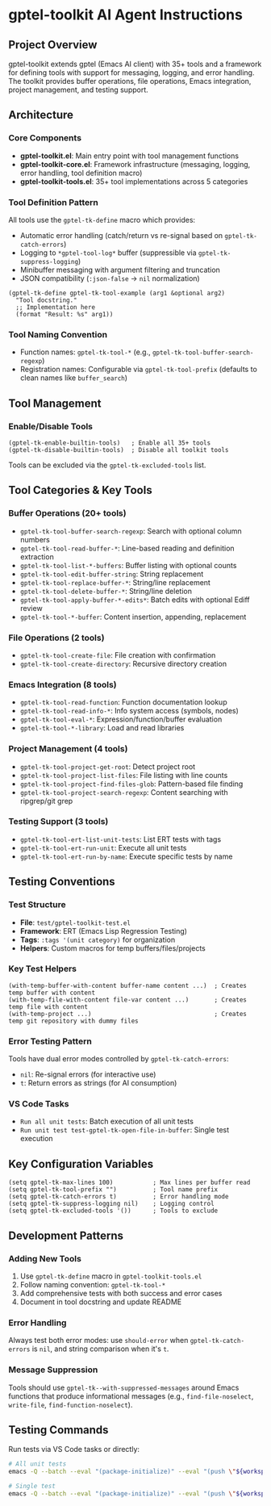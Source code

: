 # gptel-toolkit AI Agent Instructions

## Project Overview

gptel-toolkit extends gptel (Emacs AI client) with 35+ tools and a framework for defining tools with support for messaging, logging, and error handling. The toolkit provides buffer operations, file operations, Emacs integration, project management, and testing support.

## Architecture

### Core Components
- **gptel-toolkit.el**: Main entry point with tool management functions
- **gptel-toolkit-core.el**: Framework infrastructure (messaging, logging, error handling, tool definition macro)
- **gptel-toolkit-tools.el**: 35+ tool implementations across 5 categories

### Tool Definition Pattern
All tools use the `gptel-tk-define` macro which provides:
- Automatic error handling (catch/return vs re-signal based on `gptel-tk-catch-errors`)
- Logging to `*gptel-tool-log*` buffer (suppressible via `gptel-tk-suppress-logging`)
- Minibuffer messaging with argument filtering and truncation
- JSON compatibility (`:json-false` → `nil` normalization)

```elisp
(gptel-tk-define gptel-tk-tool-example (arg1 &optional arg2)
  "Tool docstring."
  ;; Implementation here
  (format "Result: %s" arg1))
```

### Tool Naming Convention
- Function names: `gptel-tk-tool-*` (e.g., `gptel-tk-tool-buffer-search-regexp`)
- Registration names: Configurable via `gptel-tk-tool-prefix` (defaults to clean names like `buffer_search`)

## Tool Management

### Enable/Disable Tools
```elisp
(gptel-tk-enable-builtin-tools)   ; Enable all 35+ tools
(gptel-tk-disable-builtin-tools)  ; Disable all toolkit tools
```

Tools can be excluded via the `gptel-tk-excluded-tools` list.

## Tool Categories & Key Tools

### Buffer Operations (20+ tools)
- `gptel-tk-tool-buffer-search-regexp`: Search with optional column numbers
- `gptel-tk-tool-read-buffer-*`: Line-based reading and definition extraction
- `gptel-tk-tool-list-*-buffers`: Buffer listing with optional counts
- `gptel-tk-tool-edit-buffer-string`: String replacement
- `gptel-tk-tool-replace-buffer-*`: String/line replacement
- `gptel-tk-tool-delete-buffer-*`: String/line deletion
- `gptel-tk-tool-apply-buffer-*-edits*`: Batch edits with optional Ediff review
- `gptel-tk-tool-*-buffer`: Content insertion, appending, replacement

### File Operations (2 tools)
- `gptel-tk-tool-create-file`: File creation with confirmation
- `gptel-tk-tool-create-directory`: Recursive directory creation

### Emacs Integration (8 tools)
- `gptel-tk-tool-read-function`: Function documentation lookup
- `gptel-tk-tool-read-info-*`: Info system access (symbols, nodes)
- `gptel-tk-tool-eval-*`: Expression/function/buffer evaluation
- `gptel-tk-tool-*-library`: Load and read libraries

### Project Management (4 tools)
- `gptel-tk-tool-project-get-root`: Detect project root
- `gptel-tk-tool-project-list-files`: File listing with line counts
- `gptel-tk-tool-project-find-files-glob`: Pattern-based file finding
- `gptel-tk-tool-project-search-regexp`: Content searching with ripgrep/git grep

### Testing Support (3 tools)
- `gptel-tk-tool-ert-list-unit-tests`: List ERT tests with tags
- `gptel-tk-tool-ert-run-unit`: Execute all unit tests
- `gptel-tk-tool-ert-run-by-name`: Execute specific tests by name

## Testing Conventions

### Test Structure
- **File**: `test/gptel-toolkit-test.el`
- **Framework**: ERT (Emacs Lisp Regression Testing)
- **Tags**: `:tags '(unit category)` for organization
- **Helpers**: Custom macros for temp buffers/files/projects

### Key Test Helpers
```elisp
(with-temp-buffer-with-content buffer-name content ...)  ; Creates temp buffer with content
(with-temp-file-with-content file-var content ...)       ; Creates temp file with content
(with-temp-project ...)                                  ; Creates temp git repository with dummy files
```

### Error Testing Pattern
Tools have dual error modes controlled by `gptel-tk-catch-errors`:
- `nil`: Re-signal errors (for interactive use)
- `t`: Return errors as strings (for AI consumption)

### VS Code Tasks
- `Run all unit tests`: Batch execution of all unit tests
- `Run unit test test-gptel-tk-open-file-in-buffer`: Single test execution

## Key Configuration Variables

```elisp
(setq gptel-tk-max-lines 100)           ; Max lines per buffer read
(setq gptel-tk-tool-prefix "")          ; Tool name prefix
(setq gptel-tk-catch-errors t)          ; Error handling mode
(setq gptel-tk-suppress-logging nil)    ; Logging control
(setq gptel-tk-excluded-tools '())      ; Tools to exclude
```

## Development Patterns

### Adding New Tools
1. Use `gptel-tk-define` macro in `gptel-toolkit-tools.el`
2. Follow naming convention: `gptel-tk-tool-*`
3. Add comprehensive tests with both success and error cases
4. Document in tool docstring and update README

### Error Handling
Always test both error modes: use `should-error` when `gptel-tk-catch-errors` is `nil`, and string comparison when it's `t`.

### Message Suppression
Tools should use `gptel-tk--with-suppressed-messages` around Emacs functions that produce informational messages (e.g., `find-file-noselect`, `write-file`, `find-function-noselect`).

## Testing Commands

Run tests via VS Code tasks or directly:
```bash
# All unit tests
emacs -Q --batch --eval "(package-initialize)" --eval "(push \"${workspaceFolder}\" load-path)" -l test/gptel-toolkit-test.el --eval "(setq debug-on-error t)" --eval "(ert-run-tests-batch-and-exit '(tag unit))"

# Single test
emacs -Q --batch --eval "(package-initialize)" --eval "(push \"${workspaceFolder}\" load-path)" -l test/gptel-toolkit-test.el --eval "(setq debug-on-error t)" --eval "(ert-run-tests-batch-and-exit 'test-name)"
```